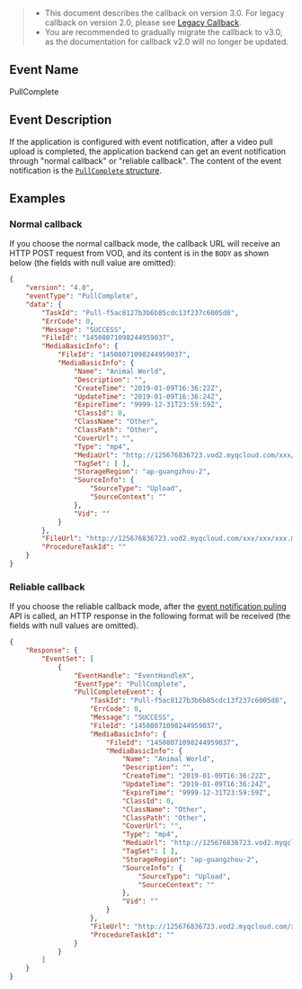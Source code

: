 >
>- This document describes the callback on version 3.0. For legacy callback on version 2.0, please see [Legacy Callback](https://intl.cloud.tencent.com/document/product/266/33962#url-.E6.8B.89.E5.8F.96.E8.A7.86.E9.A2.91.E4.B8.8A.E4.BC.A0.E5.AE.8C.E6.88.90).
>- You are recommended to gradually migrate the callback to v3.0, as the documentation for callback v2.0 will no longer be updated.

## Event Name
PullComplete

## Event Description
If the application is configured with event notification, after a video pull upload is completed, the application backend can get an event notification through "normal callback" or "reliable callback". The content of the event notification is the [`PullComplete` structure](#APIhttps://intl.cloud.tencent.com/document/api/266/31773#EventContent).


## Examples
### Normal callback
If you choose the normal callback mode, the callback URL will receive an HTTP POST request from VOD, and its content is in the `BODY` as shown below (the fields with null value are omitted):

```json
{
    "version": "4.0", 
    "eventType": "PullComplete", 
    "data": {
        "TaskId": "Pull-f5ac8127b3b6b85cdc13f237c6005d8", 
        "ErrCode": 0, 
        "Message": "SUCCESS", 
        "FileId": "14508071098244959037", 
        "MediaBasicInfo": {
            "FileId": "14508071098244959037", 
            "MediaBasicInfo": {
                "Name": "Animal World", 
                "Description": "", 
                "CreateTime": "2019-01-09T16:36:22Z", 
                "UpdateTime": "2019-01-09T16:36:24Z", 
                "ExpireTime": "9999-12-31T23:59:59Z", 
                "ClassId": 0, 
                "ClassName": "Other", 
                "ClassPath": "Other", 
                "CoverUrl": "", 
                "Type": "mp4", 
                "MediaUrl": "http://125676836723.vod2.myqcloud.com/xxx/xxx/xxx.mp4", 
                "TagSet": [ ], 
                "StorageRegion": "ap-guangzhou-2", 
                "SourceInfo": {
                    "SourceType": "Upload", 
                    "SourceContext": ""
                }, 
                "Vid": ""
            }
        }, 
        "FileUrl": "http://125676836723.vod2.myqcloud.com/xxx/xxx/xxx.mp4", 
        "ProcedureTaskId": ""
    }
}
```

### Reliable callback
If you choose the reliable callback mode, after the [event notification puling](#APIhttps://intl.cloud.tencent.com/document/api/266/31773) API is called, an HTTP response in the following format will be received (the fields with null values are omitted).

```json
{
    "Response": {
        "EventSet": [
            {
                "EventHandle": "EventHandleX", 
                "EventType": "PullComplete", 
                "PullCompleteEvent": {
                    "TaskId": "Pull-f5ac8127b3b6b85cdc13f237c6005d8", 
                    "ErrCode": 0, 
                    "Message": "SUCCESS", 
                    "FileId": "14508071098244959037", 
                    "MediaBasicInfo": {
                        "FileId": "14508071098244959037", 
                        "MediaBasicInfo": {
                            "Name": "Animal World", 
                            "Description": "", 
                            "CreateTime": "2019-01-09T16:36:22Z", 
                            "UpdateTime": "2019-01-09T16:36:24Z", 
                            "ExpireTime": "9999-12-31T23:59:59Z", 
                            "ClassId": 0, 
                            "ClassName": "Other", 
                            "ClassPath": "Other", 
                            "CoverUrl": "", 
                            "Type": "mp4", 
                            "MediaUrl": "http://125676836723.vod2.myqcloud.com/xxx/xxx/xxx.mp4", 
                            "TagSet": [ ], 
                            "StorageRegion": "ap-guangzhou-2", 
                            "SourceInfo": {
                                "SourceType": "Upload", 
                                "SourceContext": ""
                            }, 
                            "Vid": ""
                        }
                    }, 
                    "FileUrl": "http://125676836723.vod2.myqcloud.com/xxx/xxx/xxx.mp4", 
                    "ProcedureTaskId": ""
                }
            }
        ]
    }
}
```
